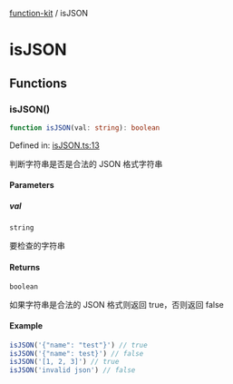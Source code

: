 [function-kit](index.md) / isJSON

# isJSON

## Functions

### isJSON()

```ts
function isJSON(val: string): boolean
```

Defined in: [isJSON.ts:13](https://github.com/Xaviw/function-kit/blob/98b9f91b74d378f39744fe7ad3262547892c04f0/src/isJSON.ts#L13)

判断字符串是否是合法的 JSON 格式字符串

#### Parameters

##### val

`string`

要检查的字符串

#### Returns

`boolean`

如果字符串是合法的 JSON 格式则返回 true，否则返回 false

#### Example

```ts
isJSON('{"name": "test"}') // true
isJSON('{"name": test}') // false
isJSON('[1, 2, 3]') // true
isJSON('invalid json') // false
```
